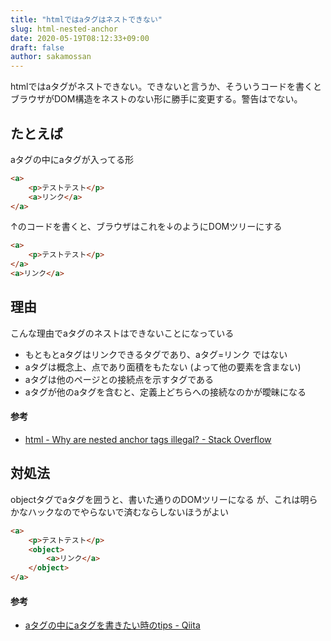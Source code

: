 ```yaml
---
title: "htmlではaタグはネストできない"
slug: html-nested-anchor
date: 2020-05-19T08:12:33+09:00
draft: false
author: sakamossan
---
```


htmlではaタグがネストできない。できないと言うか、そういうコードを書くとブラウザがDOM構造をネストのない形に勝手に変更する。警告はでない。


## たとえば

aタグの中にaタグが入ってる形

```html
<a>
    <p>テストテスト</p>
    <a>リンク</a>
</a>
```

↑のコードを書くと、ブラウザはこれを↓のようにDOMツリーにする

```html
<a>
    <p>テストテスト</p>
</a>
<a>リンク</a>
```


## 理由

こんな理由でaタグのネストはできないことになっている

- もともとaタグはリンクできるタグであり、aタグ=リンク ではない
- aタグは概念上、点であり面積をもたない (よって他の要素を含まない)
- aタグは他のページとの接続点を示すタグである
- aタグが他のaタグを含むと、定義上どちらへの接続なのかが曖昧になる


#### 参考

- [html - Why are nested anchor tags illegal? - Stack Overflow](https://stackoverflow.com/questions/18666915/why-are-nested-anchor-tags-illegal)


## 対処法

objectタグでaタグを囲うと、書いた通りのDOMツリーになる
が、これは明らかなハックなのでやらないで済むならしないほうがよい

```html
<a>
    <p>テストテスト</p>
    <object>
        <a>リンク</a>
    </object>
</a>
```


#### 参考

- [aタグの中にaタグを書きたい時のtips - Qiita](https://qiita.com/fukamiiiiinmin/items/7412b21c6df5de31cab1#2a%E3%82%BF%E3%82%B0%E5%86%85%E3%81%AEa%E3%82%BF%E3%82%B0%E3%81%AFobject%E3%82%BF%E3%82%B0%E3%81%A7%E5%9B%B2%E3%82%80)

